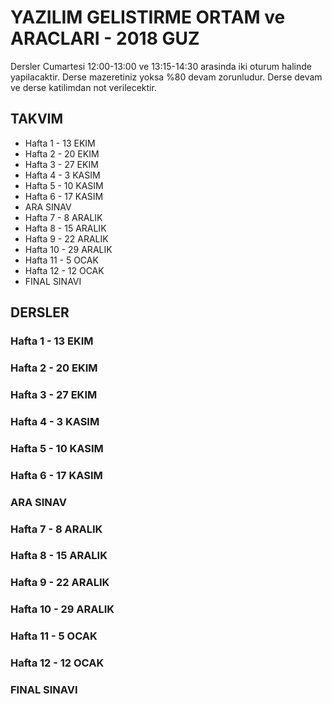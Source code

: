 # YAZILIM GELISTIRME ORTAM ve ARACLARI - 2018 GUZ

Dersler Cumartesi 12:00-13:00 ve 13:15-14:30 arasinda iki oturum halinde yapilacaktir.
Derse mazeretiniz yoksa %80 devam zorunludur. Derse devam ve derse katilimdan not verilecektir.

## TAKVIM

* Hafta 1 - 13 EKIM
* Hafta 2 - 20 EKIM
* Hafta 3 - 27 EKIM
* Hafta 4 - 3 KASIM
* Hafta 5 - 10 KASIM
* Hafta 6 - 17 KASIM
* ARA SINAV
* Hafta 7 - 8 ARALIK
* Hafta 8 - 15 ARALIK
* Hafta 9 - 22 ARALIK
* Hafta 10 - 29 ARALIK
* Hafta 11 - 5 OCAK
* Hafta 12 - 12 OCAK
* FINAL SINAVI

## DERSLER

### Hafta 1 - 13 EKIM

### Hafta 2 - 20 EKIM

### Hafta 3 - 27 EKIM

### Hafta 4 - 3 KASIM

### Hafta 5 - 10 KASIM

### Hafta 6 - 17 KASIM

### ARA SINAV

### Hafta 7 - 8 ARALIK

### Hafta 8 - 15 ARALIK

### Hafta 9 - 22 ARALIK

### Hafta 10 - 29 ARALIK

### Hafta 11 - 5 OCAK

### Hafta 12 - 12 OCAK

### FINAL SINAVI





